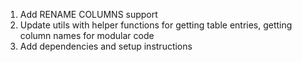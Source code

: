 1) Add RENAME COLUMNS support
2) Update utils with helper functions for getting table entries, getting column names for modular code
3) Add dependencies and setup instructions